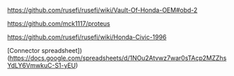 

https://github.com/rusefi/rusefi/wiki/Vault-Of-Honda-OEM#obd-2

https://github.com/mck1117/proteus

https://github.com/rusefi/rusefi/wiki/Honda-Civic-1996

[Connector spreadsheet])(https://docs.google.com/spreadsheets/d/1NOu2Atvwz7war0sTAcp2MZZhsYdLY6VmwkuC-S1-yEU)
